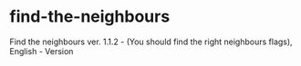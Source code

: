 # find-the-neighbours
Find the neighbours ver. 1.1.2 - (You should find the right neighbours flags), English - Version

